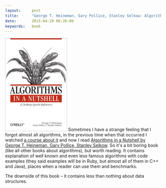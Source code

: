 ```yaml
---
layout:     post
title:      "George T. Heineman, Gary Pollice, Stanley Selkow: Algorithms in a Nutshell"
date:       2015-04-29 06:26:00
keywords:   book
---
```


![book cover white](/assets/algorithms_book.jpg) Sometimes I have a
strange feeling that I forgot almost all algorithms, in the previous
time when that occurred I watched [a course about it](https://www.coursera.org/course/algs4partI)
and now I read [Algorithms in a Nutshell by George T. Heineman, Gary Pollice, Stanley Selkow](http://shop.oreilly.com/product/9780596516246.do).
So it's a bit boring book (like all other books about algorithms), but
worth reading. It contains explanation of well known and even less famous
algorithms with code examples (they said examples will be in Ruby, but almost 
all of them in C++ and Java), places when a reader can use them and
benchmarks.

The downside of this book &ndash; it contains less than nothing about
data structures.
